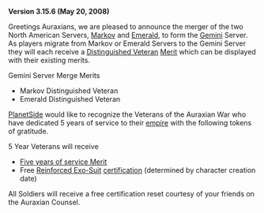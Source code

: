 **Version 3.15.6 (May 20, 2008)**

Greetings Auraxians, we are pleased to announce the merger of the two North
American Servers, [Markov](../etc/Markov.md) and [Emerald](../etc/Emerald.md),
to form the [Gemini](../etc/Gemini.md) Server. As players migrate from Markov or
Emerald Servers to the Gemini Server they will each receive a
[Distinguished Veteran](../merits/Distinguished_Veteran.md) [Merit](../merits/Merit_Commendations.md)
which can be displayed with their existing merits.

Gemini Server Merge Merits

- Markov Distinguished Veteran
- Emerald Distinguished Veteran

[PlanetSide](../etc/PlanetSide.md) would like to recognize the Veterans of the
Auraxian War who have dedicated 5 years of service to their
[empire](../terminology/Empire.md) with the following tokens of gratitude.

5 Year Veterans will receive

- [Five years of service Merit](../merits/Term_of_Service.md)
- Free [Reinforced Exo-Suit](../armor/Reinforced_Exo-Suit.md)
  [certification](../certifications/Certification.md) (determined by character
  creation date)

All Soldiers will receive a free certification reset courtesy of your friends on
the Auraxian Counsel.

<!--[Category:Patches](../Category:Patches.md)-->
